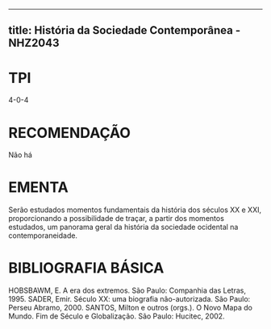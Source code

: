 
---
title: História da Sociedade Contemporânea  - NHZ2043 
---

# TPI

4-0-4

# RECOMENDAÇÃO

Não há

# EMENTA

Serão estudados momentos fundamentais da história dos séculos XX e XXI, proporcionando a possibilidade de traçar, a partir dos momentos estudados, um panorama geral da história da sociedade ocidental na contemporaneidade.

# BIBLIOGRAFIA BÁSICA

HOBSBAWM, E. A era dos extremos. São Paulo: Companhia das Letras, 1995.
SADER, Emir. Século XX: uma biografia não-autorizada. São Paulo: Perseu Abramo, 2000.
SANTOS, Milton e outros (orgs.). O Novo Mapa do Mundo. Fim de Século e Globalização. São Paulo: Hucitec, 2002.
        